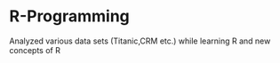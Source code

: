 # R-Programming
Analyzed various data sets (Titanic,CRM etc.) while learning R and new concepts of R
